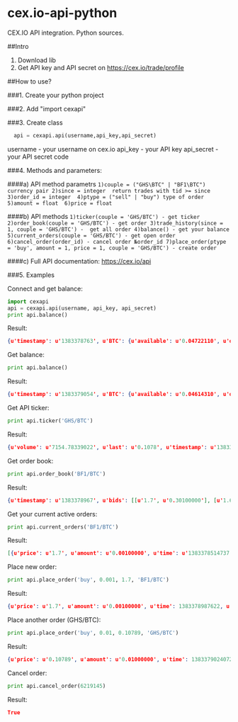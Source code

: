 cex.io-api-python
=================

CEX.IO API integration. Python sources.

##Intro

1. Download lib
2. Get API key and API secret on https://cex.io/trade/profile

##How to use?

###1. Create your python project

###2. Add "import cexapi"

###3. Create class 
```python
  api = cexapi.api(username,api_key,api_secret)
```
username - your username on cex.io
api_key - your API key
api_secret - your API secret code

###4. Methods and parameters:

####a) API method parametrs
`1)couple = ("GHS\BTC" | "BF1\BTC") currency pair
2)since = integer  return trades with tid >= since
3)order_id = integer 
4)ptype = ("sell" | "buy") type of order
5)amount = float 
6)price = float`
      
####b) API methods
`1)ticker(couple = 'GHS/BTC') - get ticker
2)order_book(couple = 'GHS/BTC') - get order
3)trade_history(since = 1, couple = 'GHS/BTC') -  get all order
4)balance() - get your balance
5)current_orders(couple = 'GHS/BTC') - get open order
6)cancel_order(order_id) - cancel order №order_id
7)place_order(ptype = 'buy', amount = 1, price = 1, couple = 'GHS/BTC') - create order`
     
####c) Full API documentation: https://cex.io/api
    
###5. Examples

Connect and get balance:
```python
import cexapi
api = cexapi.api(username, api_key, api_secret)
print api.balance()
```
Result:
```json
{u'timestamp': u'1383378763', u'BTC': {u'available': u'0.04722110', u'orders': u'0.00170000'}, u'GHS': {u'available': u'0.01000000'}}
```

Get balance:
```python      
print api.balance()
```
Result:
```json
{u'timestamp': u'1383379054', u'BTC': {u'available': u'0.04614310', u'orders': u'0.00170000'}, u'GHS': {u'available': u'0.02000000'}}
```

Get API ticker:
```python
print api.ticker('GHS/BTC')
```
Result:
```json
{u'volume': u'7154.78339022', u'last': u'0.1078', u'timestamp': u'1383379041', u'bid': u'0.10778', u'high': u'0.10799999', u'low': u'0.10670076', u'ask': u'0.10780000000000001'}
```

Get order book:
```python
print api.order_book('BF1/BTC')
```
Result:
```json
{u'timestamp': u'1383378967', u'bids': [[u'1.7', u'0.30100000'], [u'1.67', u'0.00011000'], [u'0.8', u'0.02070000'], [u'0.1002', u'0.27748002'], [u'0.1', u'0.10000000'], [u'0.011', u'0.30500000'], [u'0.009', u'1.00000000'], [u'0.00171', u'0.00100000'], [u'0.0012', u'1.00000000'], [u'0.00116819', u'0.50000000'], [u'0.001002', u'33.00000000'], [u'0.001001', u'53.00000000'], [u'0.001', u'3.00000000'], [u'0.00097626', u'36.00000000'], [u'0.0006', u'85.00000000'], [u'0.00058409', u'0.50000000'], [u'0.0004889', u'0.06823960'], [u'0.0003', u'1.00000000'], [u'0.00029204', u'0.90000000'], [u'0.0001', u'101.00000000']], u'asks': []}
```

Get your current active orders:
```python
print api.current_orders('BF1/BTC')
```
Result:
```json
[{u'price': u'1.7', u'amount': u'0.00100000', u'time': u'1383378514737', u'type': u'buy', u'id': u'6219104', u'pending': u'0.00100000'}]
```

Place new order:
```python
print api.place_order('buy', 0.001, 1.7, 'BF1/BTC')
```
Result:
```json
{u'price': u'1.7', u'amount': u'0.00100000', u'time': 1383378987622, u'type': u'buy', u'id': u'6219145', u'pending': u'0.00100000'}
```

Place another order (GHS/BTC):
```python
print api.place_order('buy', 0.01, 0.10789, 'GHS/BTC')
```
Result:
```json
{u'price': u'0.10789', u'amount': u'0.01000000', u'time': 1383379024072, u'type': u'buy', u'id': u'6219150', u'pending': u'0.00000000'}
```

Cancel order:
```python
print api.cancel_order(6219145)
```
Result:
```json
True
```

